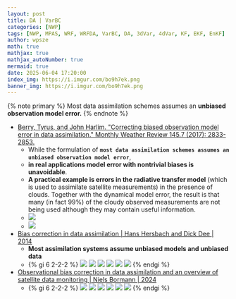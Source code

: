 ```yaml
---
layout: post
title: DA | VarBC
categories: [NWP]
tags: [NWP, MPAS, WRF, WRFDA, VarBC, DA, 3dVar, 4dVar, KF, EKF, EnKF]
author: wpsze
math: true
mathjax: true
mathjax_autoNumber: true
mermaid: true
date: 2025-06-04 17:20:00
index_img: https://i.imgur.com/bo9h7ek.png
banner_img: https://i.imgur.com/bo9h7ek.png
---
```


{% note primary %}
Most data assimilation schemes assumes an **unbiased observation model error.**
{% endnote %}

- [Berry, Tyrus, and John Harlim. "Correcting biased observation model error in data assimilation." Monthly Weather Review 145.7 (2017): 2833-2853.](https://journals.ametsoc.org/view/journals/mwre/145/7/mwr-d-16-0428.1.xml)
  - While the formulation of **`most data assimilation schemes assumes an unbiased observation model error`**, 
  - **in real applications model error with nontrivial biases is unavoidable**. 
  - **A practical example is errors in the radiative transfer model** (which is used to assimilate satellite measurements) in the presence of clouds. Together with the dynamical model error, the result is that many (in fact 99%) of the cloudy observed measurements are not being used although they may contain useful information.
  - ![](https://i.imgur.com/kaV1hwm.png)
  - ![](https://i.imgur.com/W4m17j6.png)
- [Bias correction in data assimilation | Hans Hersbach and Dick Dee | 2014](https://www2.atmos.umd.edu/~dkleist/docs/da/ECMWF_DA_TUTORIAL/Hersbach_BiasCorrection.pdf)
  - **Most assimilation systems assume unbiased models and unbiased data**
  - {% gi 6 2-2-2 %}
    ![](https://i.imgur.com/bo9h7ek.png)
    ![](https://i.imgur.com/pDrburZ.png)
    ![](https://i.imgur.com/mjTDphh.png)
    ![](https://i.imgur.com/SHkJlVq.png)
    ![](https://i.imgur.com/p6f4C6M.png)
    ![](https://i.imgur.com/h0PecxM.png)
    {% endgi %}
- [Observational bias correction in data assimilation and an overview of satellite data monitoring | Niels Bormann | 2024](https://events.ecmwf.int/event/375/contributions/4263/attachments/2312/4041/Bormann_TC_2024_Bcor_SAT.pdf)
  - {% gi 6 2-2-2 %}
    ![](https://i.imgur.com/EgMLRiG.png)
    ![](https://i.imgur.com/FdXSSuB.png)
    ![](https://i.imgur.com/u30uZDp.png)
    ![](https://i.imgur.com/FUdxC7X.png)
    ![](https://i.imgur.com/aqdNCjg.png)
    ![](https://i.imgur.com/VGbcixN.png)
    {% endgi %}